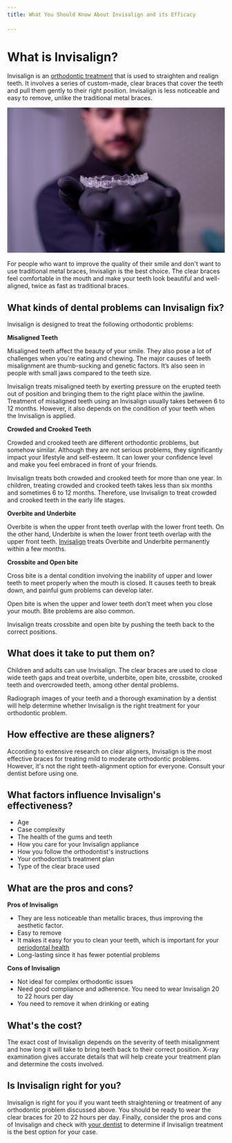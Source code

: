 ```yaml
---
title: What You Should Know About Invisalign and its Efficacy

---
```

# What is Invisalign?

Invisalign is an [orthodontic treatment](https://www.dentalhealth.org/orthodontic-treatment#:\~:text=Orthodontic%20treatment%20is%20a%20way,pressure%20over%20all%20your%20teeth.) that is used to straighten and realign teeth. It involves a series of custom-made, clear braces that cover the teeth and pull them gently to their right position. Invisalign is less noticeable and easy to remove, unlike the traditional metal braces.

![invisalign](/uploads/invisalign-gc745688f0_1920.jpg)

For people who want to improve the quality of their smile and don't want to use traditional metal braces, Invisalign is the best choice. The clear braces feel comfortable in the mouth and make your teeth look beautiful and well-aligned, twice as fast as traditional braces.

## What kinds of dental problems can Invisalign fix?

Invisalign is designed to treat the following orthodontic problems:

**Misaligned Teeth**

Misaligned teeth affect the beauty of your smile. They also pose a lot of challenges when you're eating and chewing. The major causes of teeth misalignment are thumb-sucking and genetic factors. It’s also seen in people with small jaws compared to the teeth size.

Invisalign treats misaligned teeth by exerting pressure on the erupted teeth out of position and bringing them to the right place within the jawline. Treatment of misaligned teeth using an Invisalign usually takes between 6 to 12 months. However, it also depends on the condition of your teeth when the Invisalign is applied.

**Crowded and Crooked Teeth**

Crowded and crooked teeth are different orthodontic problems, but somehow similar. Although they are not serious problems, they significantly impact your lifestyle and self-esteem. It can lower your confidence level and make you feel embraced in front of your friends.

Invisalign treats both crowded and crooked teeth for more than one year. In children, treating crowded and crooked teeth takes less than six months and sometimes 6 to 12 months. Therefore, use Invisalign to treat crowded and crooked teeth in the early life stages.

**Overbite and Underbite**

Overbite is when the upper front teeth overlap with the lower front teeth. On the other hand, Underbite is when the lower front teeth overlap with the upper front teeth. [Invisalign](https://www.nudentistry.com/houston-tx/cosmetic-dentistry/invisalign/) treats Overbite and Underbite permanently within a few months.

**Crossbite and Open bite**

Cross bite is a dental condition involving the inability of upper and lower teeth to meet properly when the mouth is closed. It causes teeth to break down, and painful gum problems can develop later.

Open bite is when the upper and lower teeth don't meet when you close your mouth. Bite problems are also common.

Invisalign treats crossbite and open bite by pushing the teeth back to the correct positions.

## What does it take to put them on?

Children and adults can use Invisalign. The clear braces are used to close wide teeth gaps and treat overbite, underbite, open bite, crossbite, crooked teeth and overcrowded teeth, among other dental problems.

Radiograph images of your teeth and a thorough examination by a dentist will help determine whether Invisalign is the right treatment for your orthodontic problem.

## How effective are these aligners?

According to extensive research on clear aligners, Invisalign is the most effective braces for treating mild to moderate orthodontic problems. However, it's not the right teeth-alignment option for everyone. Consult your dentist before using one.

## What factors influence Invisalign's effectiveness?

* Age
* Case complexity
* The health of the gums and teeth
* How you care for your Invisalign appliance
* How you follow the orthodontist's instructions
* Your orthodontist’s treatment plan
* Type of the clear brace used

## What are the pros and cons?

**Pros of Invisalign**

* They are less noticeable than metallic braces, thus improving the aesthetic factor.
* Easy to remove
* It makes it easy for you to clean your teeth, which is important for your [periodontal health](https://www.periodontal-health.com/)
* Long-lasting since it has fewer potential problems

**Cons of Invisalign**

* Not ideal for complex orthodontic issues
* Need good compliance and adherence. You need to wear Invisalign 20 to 22 hours per day
* You need to remove it when drinking or eating

## What's the cost?

The exact cost of Invisalign depends on the severity of teeth misalignment and how long it will take to bring teeth back to their correct position. X-ray examination gives accurate details that will help create your treatment plan and determine the costs involved.

## Is Invisalign right for you?

Invisalign is right for you if you want teeth straightening or treatment of any orthodontic problem discussed above. You should be ready to wear the clear braces for 20 to 22 hours per day. Finally, consider the pros and cons of Invisalign and check with [your dentist](https://www.nudentistry.com/new-patient-forms/) to determine if Invisalign treatment is the best option for your case.
